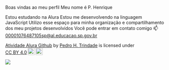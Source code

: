 Boas vindas ao meu perfil 
Meu nome é P. Henrique


Estou estudando na Alura
Estou me desenvolvendo na linguagem JavaScript
Utilizo esse espaço para minha organização e compartilhamento dos meu projetos desenvolvidos
Você pode entrar em contato comigo 📫
00001076487105sp@al.educacao.sp.gov.br

<p xmlns:cc="http://creativecommons.org/ns#" xmlns:dct="http://purl.org/dc/terms/"><a property="dct:title" rel="cc:attributionURL" href="https://github.com/PHgithug/Phgithub">Atividade Alura Github</a> by <a rel="cc:attributionURL dct:creator" property="cc:attributionName" href="https://github.com/PHgithug">Pedro H. Trindade</a> is licensed under <a href="https://creativecommons.org/licenses/by/4.0/?ref=chooser-v1" target="_blank" rel="license noopener noreferrer" style="display:inline-block;">CC BY 4.0<img style="height:22px!important;margin-left:3px;vertical-align:text-bottom;" src="https://mirrors.creativecommons.org/presskit/icons/cc.svg?ref=chooser-v1" alt=""><img style="height:22px!important;margin-left:3px;vertical-align:text-bottom;" src="https://mirrors.creativecommons.org/presskit/icons/by.svg?ref=chooser-v1" alt=""></a></p>

![](https://conteudo.imguol.com.br/c/entretenimento/b0/2019/10/16/a-identidade-falsa-de-mclovin-em-superbad-e-hoje-1571249177842_v2_4x3.png)
